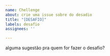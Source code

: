 ```yaml
---
name: Chellenge
about: crie uma issue sobre do desadio
title: "[DESAFIO]"
labels: desafio
assignees: ''

---
```


alguma sugestão pra quem for fazer o desafio?
